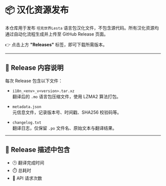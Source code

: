 # 📦 汉化资源发布

本仓库用于发布 `坦克世界Lesta` 语言包汉化文件，不包含源代码。所有汉化资源均通过自动化流程生成并上传至 GitHub Release 页面。

👉 点击上方 **"Releases"** 标签，即可下载所需版本。

---

## 📁 Release 内容说明

每次 Release 包含以下文件：

- `i18n_<env>_v<version>.tar.xz`  
  翻译后的 `.mo` 语言包压缩文件，使用 LZMA2 算法打包。

- `metadata.json`  
  元信息文件，记录版本号、时间戳、SHA256 校验码等。

- `changelog.txt`  
  翻译日志，仅保留 `.po` 文件名、原始文本与翻译结果。

---

## 🧾 Release 描述中包含

- 🕒 翻译完成时间
- ⏱️ 总耗时
- 🔁 API 请求次数
